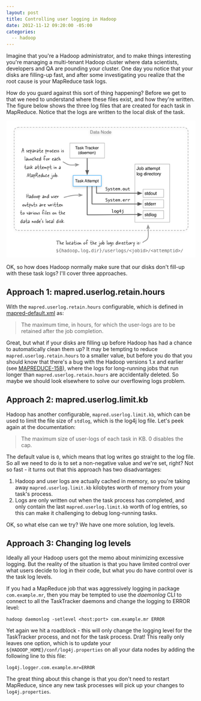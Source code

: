```yaml
---
layout: post
title: Controlling user logging in Hadoop
date: 2012-11-12 09:20:00 -05:00
categories:
  -- hadoop
---
```


Imagine that you're a Hadoop administrator, and to make things  interesting you're managing a
multi-tenant Hadoop cluster where data scientists, developers and QA
are pounding your cluster. One day you notice that your disks are filling-up fast,
and after some investigating you realize that the root cause is your MapReduce task logs.

How do you guard against this sort of thing happening? Before we get to that we need to understand
where these files exist, and how they're written. The figure below shows the three log files that
are created for each task in MapReduce. Notice that the logs are written to the local disk of the
task.

![parition](/images/hadoop-task-logs-location.png)

OK, so how does Hadoop normally make sure that our disks don't fill-up with these task logs?
I'll cover three approaches.

## Approach 1: mapred.userlog.retain.hours


With the `mapred.userlog.retain.hours` configurable, which is defined
in [mapred-default.xml](http://hadoop.apache.org/docs/r1.0.3/mapred-default.html) as:

> The maximum time, in hours, for which the user-logs are to be retained after the job completion.

Great, but what if your disks are filling up before Hadoop has had a chance to automatically clean them
up? It may be tempting to reduce `mapred.userlog.retain.hours` to a smaller value, but before you
do that you should know that there's a bug with the Hadoop versions 1.x and earlier
(see [MAPREDUCE-158](https://issues.apache.org/jira/browse/MAPREDUCE-158)), where the logs
for long-running jobs that run longer than `mapred.userlog.retain.hours` are accidentally deleted.
So maybe we should look elsewhere to solve our overflowing logs problem.

## Approach 2: mapred.userlog.limit.kb

Hadoop has another configurable, `mapred.userlog.limit.kb`, which can be used to limit the file
size of `stdlog`, which is the log4j log file. Let's peek again at the documentation:

> The maximum size of user-logs of each task in KB. 0 disables the cap.

The default value is `0`, which means that log writes go straight to the log file. So all we need to
do is to set a non-negative value and we're set, right? Not so fast - it turns out that this
approach has two disadvantages:

1. Hadoop and user logs are actually cached in memory, so you're taking away
`mapred.userlog.limit.kb` kilobytes worth of memory from your task's process.
2. Logs are only written out when the task process has completed, and only contain the last
`mapred.userlog.limit.kb` worth of log entries, so this can make it challenging to debug long-running
tasks.

OK, so what else can we try? We have one more solution, log levels.

## Approach 3: Changing log levels

Ideally all your Hadoop users got the memo about minimizing excessive logging. But the reality of
the situation is that you have limited control over what users decide to log in their code, but
what you do have control over is the task log levels.

If you had a MapReduce job that was aggressively logging in package `com.example.mr`, then you may
be tempted to use the _daemonlog_ CLI to connect to all the TaskTracker daemons and change the
logging to ERROR level:

    hadoop daemonlog -setlevel <host:port> com.example.mr ERROR

Yet again we hit a roadblock - this will only change the logging level for the TaskTracker process,
and not for the task process. Drat! This really only leaves one option, which is to update your
`${HADOOP_HOME}/conf/log4j.properties` on all your data nodes by adding the following line to this
file:

    log4j.logger.com.example.mr=ERROR

The great thing about this change is
that you don't need to restart MapReduce, since any new task processes will pick up your changes to
`log4j.properties`.
